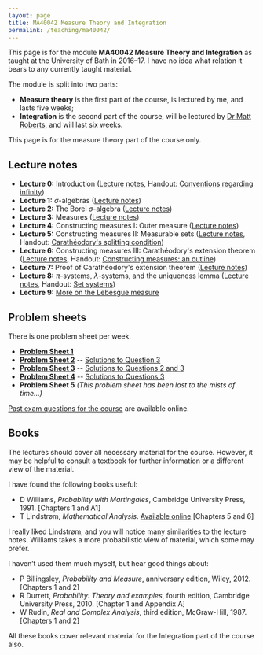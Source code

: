 ```yaml
---
layout: page
title: MA40042 Measure Theory and Integration
permalink: /teaching/ma40042/
---
```


This page is for the module **MA40042 Measure Theory and Integration** as taught at the University of Bath in 2016–17. I have no idea what relation it bears to any currently taught material.

The module is split into two parts:

*   **Measure theory** is the first part of the course, is lectured by me, and lasts five weeks;
*   **Integration** is the second part of the course, will be lectured by [Dr Matt Roberts](http://people.bath.ac.uk/mir20/), and will last six weeks.

This page is for the measure theory part of the course only.

## Lecture notes

*   **Lecture 0:** Introduction ([Lecture notes](../../assets/pdf/ma40042-notes-00.pdf), Handout: [Conventions regarding infinity](../../assets/pdf/ma40042-handout-00b.pdf))
*   **Lecture 1:** _σ_\-algebras ([Lecture notes](../../assets/pdf/ma40042-notes-01.pdf))
*   **Lecture 2:** The Borel _σ_\-algebra ([Lecture notes](../../assets/pdf/ma40042-notes-02.pdf))
*   **Lecture 3:** Measures ([Lecture notes](../../assets/pdf/ma40042-notes-03.pdf))
*   **Lecture 4:** Constructing measures I: Outer measure ([Lecture notes](../../assets/pdf/ma40042-notes-04.pdf))
*   **Lecture 5:** Constructing measures II: Measurable sets ([Lecture notes](../../assets/pdf/ma40042-notes-05.pdf), Handout: [Carathéodory's splitting condition](../../assets/pdf/ma40042-handout-05.pdf))
*   **Lecture 6:** Constructing measures III: Carathéodory's extension theorem ([Lecture notes](../../assets/pdf/ma40042-notes-06.pdf), Handout: [Constructing measures: an outline](../../assets/pdf/ma40042-handout-06.pdf))
*   **Lecture 7:** Proof of Carathéodory's extension theorem ([Lecture notes](../../assets/pdf/ma40042-notes-07.pdf))
*   **Lecture 8:** _π_\-systems, _λ_\-systems, and the uniqueness lemma ([Lecture notes](../../assets/pdf/ma40042-notes-08.pdf), Handout: [Set systems](../../assets/pdf/ma40042-handout-08.pdf))
*   **Lecture 9:** [More on the Lebesgue measure](../../assets/pdf/ma40042-notes-09.pdf)

## Problem sheets

There is one problem sheet per week.

*   **[Problem Sheet 1](../../assets/pdf/ma40042-prob-1.pdf)** 
*   **[Problem Sheet 2](../../assets/pdf/ma40042-prob-2.pdf)** -- [Solutions to Question 3](../../assets/pdf/ma40042-sols-2.pdf)
*   **[Problem Sheet 3](../../assets/pdf/ma40042-prob-3.pdf)** -- [Solutions to Questions 2 and 3](../../assets/pdf/ma40042-sols-3.pdf)
*   **[Problem Sheet 4](../../assets/pdf/ma40042-prob-4.pdf)** -- [Solutions to Questions 3](../../assets/pdf/ma40042-sols-4.pdf)
*   **Problem Sheet 5** *(This problem sheet has been lost to the mists of time...)*

[Past exam questions for the course](http://www.bath.ac.uk/library/exampapers/?code=MA40042) are available online.

## Books

The lectures should cover all necessary material for the course. However, it may be helpful to consult a textbook for further information or a different view of the material.

I have found the following books useful:

*   D Williams, _Probability with Martingales_, Cambridge University Press, 1991. \[Chapters 1 and A1\]
*   T Lindstrøm, _Mathematical Analysis_. [Available online](http://www.uio.no/studier/emner/matnat/math/MAT2400/v14/) \[Chapters 5 and 6\]

I really liked Lindstrøm, and you will notice many similarities to the lecture notes. Williams takes a more probabilistic view of material, which some may prefer.

I haven’t used them much myself, but hear good things about:

*   P Billingsley, _Probability and Measure_, anniversary edition, Wiley, 2012. \[Chapters 1 and 2\]
*   R Durrett, _Probability: Theory and examples_, fourth edition, Cambridge University Press, 2010. \[Chapter 1 and Appendix A\]
*   W Rudin, _Real and Complex Analysis_, third edition, McGraw-Hill, 1987. \[Chapters 1 and 2\]

All these books cover relevant material for the Integration part of the course also.
